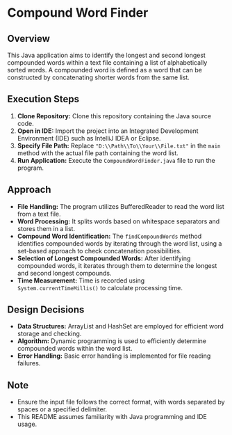 # Compound Word Finder

## Overview
This Java application aims to identify the longest and second longest compounded words within a text file containing a list of alphabetically sorted words. A compounded word is defined as a word that can be constructed by concatenating shorter words from the same list.

## Execution Steps
1. **Clone Repository:** Clone this repository containing the Java source code.
2. **Open in IDE:** Import the project into an Integrated Development Environment (IDE) such as IntelliJ IDEA or Eclipse.
3. **Specify File Path:** Replace `"D:\\Path\\To\\Your\\File.txt"` in the `main` method with the actual file path containing the word list.
4. **Run Application:** Execute the `CompoundWordFinder.java` file to run the program.

## Approach
- **File Handling:** The program utilizes BufferedReader to read the word list from a text file.
- **Word Processing:** It splits words based on whitespace separators and stores them in a list.
- **Compound Word Identification:** The `findCompoundWords` method identifies compounded words by iterating through the word list, using a set-based approach to check concatenation possibilities.
- **Selection of Longest Compounded Words:** After identifying compounded words, it iterates through them to determine the longest and second longest compounds.
- **Time Measurement:** Time is recorded using `System.currentTimeMillis()` to calculate processing time.

## Design Decisions
- **Data Structures:** ArrayList and HashSet are employed for efficient word storage and checking.
- **Algorithm:** Dynamic programming is used to efficiently determine compounded words within the word list.
- **Error Handling:** Basic error handling is implemented for file reading failures.

## Note
- Ensure the input file follows the correct format, with words separated by spaces or a specified delimiter.
- This README assumes familiarity with Java programming and IDE usage.

